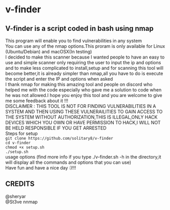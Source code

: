 # v-finder
## V-finder is a script coded in bash using nmap   
This program will enable you to find vulnerabilities in any system  
You can use any of the nmap options.This proram is only available for Linux (Ubuntu/Debian) and macOSX(In testing)  
I decided to make this scanner because I wanted people to have an easy to use and simple scanner only requiring the user to input the ip and options and to make less complicated to install,setup and for scanning this tool will become better,it is already simpler than nmap,all you have to do is execute the script and enter the IP and options when asked \
I thank nmap for making this amazing tool and people on discord who helped me with the code especially  who gave me a solution to code when he was not allowed.I hope you enjoy this tool and you are welcome to give me some feedback about it !!!\
DISCLAIMER : THIS TOOL IS NOT FOR FINDING VULNERABILITIES IN A SYSTEM AND THEN USING THESE VULNERAILITIES TO GAIN ACCESS TO THE SYSTEM WITHOUT AUTHORIZATION,THIS IS ILLEGAL,ONLY HACK DEVICES WHICH YOU OWN OR HAVE PERMISSION TO HACK,I WILL NOT BE HELD RESPONSIBLE IF YOU GET ARRESTED\
Steps for setup   
``git clone https://github.com/solitary8/v-finder``\
``cd v-finder``\
``chmod +x setup.sh``\
``./setup.sh``\
usage options (find more info if you type ./v-finder.sh -h in the directory,it will display all the commands and options that you can use)\
Have fun and have a nice day :)!!!
## CREDITS  
@sheryar  
@St3ve
nnmap
